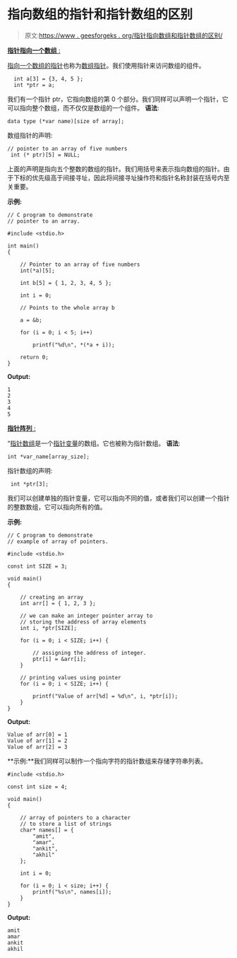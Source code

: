 # 指向数组的指针和指针数组的区别

> 原文:[https://www . geesforgeks . org/指针指向数组和指针数组的区别/](https://www.geeksforgeeks.org/difference-between-pointer-to-an-array-and-array-of-pointers/)

<u>**[指针指向一个数组](https://www.geeksforgeeks.org/pointer-array-array-pointer/)** :</u>

[指向一个数组的指针](https://www.geeksforgeeks.org/pointer-array-array-pointer/)也称为[数组指针](https://www.geeksforgeeks.org/pointer-array-array-pointer/)。我们使用指针来访问数组的组件。

```
  int a[3] = {3, 4, 5 }; 
  int *ptr = a; 

```

我们有一个指针 ptr，它指向数组的第 0 个部分。我们同样可以声明一个指针，它可以指向整个数组，而不仅仅是数组的一个组件。
**语法**:

```
data type (*var name)[size of array];
```

数组指针的声明:

```
// pointer to an array of five numbers
 int (* ptr)[5] = NULL;     
```

上面的声明是指向五个整数的数组的指针。我们用括号来表示指向数组的指针。由于下标的优先级高于间接寻址，因此将间接寻址操作符和指针名称封装在括号内至关重要。

**示例:**

```
// C program to demonstrate
// pointer to an array.

#include <stdio.h>

int main()
{

    // Pointer to an array of five numbers
    int(*a)[5];

    int b[5] = { 1, 2, 3, 4, 5 };

    int i = 0;

    // Points to the whole array b

    a = &b;

    for (i = 0; i < 5; i++)

        printf("%d\n", *(*a + i));

    return 0;
}
```

**Output:**

```
1
2
3
4
5

```

<u>**[指针阵列](https://www.geeksforgeeks.org/pointers-in-c-and-c-set-1-introduction-arithmetic-and-array/)** :</u>

“[指针数组](https://www.geeksforgeeks.org/pointers-in-c-and-c-set-1-introduction-arithmetic-and-array/)是一个[指针变量](https://www.geeksforgeeks.org/pointers-c-examples/)的数组。它也被称为指针数组。
**语法**:

```
int *var_name[array_size];
```

指针数组的声明:

```
 int *ptr[3];
```

我们可以创建单独的指针变量，它可以指向不同的值，或者我们可以创建一个指针的整数数组，它可以指向所有的值。

**示例:**

```
// C program to demonstrate
// example of array of pointers.

#include <stdio.h>

const int SIZE = 3;

void main()
{

    // creating an array
    int arr[] = { 1, 2, 3 };

    // we can make an integer pointer array to
    // storing the address of array elements
    int i, *ptr[SIZE];

    for (i = 0; i < SIZE; i++) {

        // assigning the address of integer.
        ptr[i] = &arr[i];
    }

    // printing values using pointer
    for (i = 0; i < SIZE; i++) {

        printf("Value of arr[%d] = %d\n", i, *ptr[i]);
    }
}
```

**Output:**

```
Value of arr[0] = 1
Value of arr[1] = 2
Value of arr[2] = 3

```

**示例:**我们同样可以制作一个指向字符的指针数组来存储字符串列表。

```
#include <stdio.h>

const int size = 4;

void main()
{

    // array of pointers to a character
    // to store a list of strings
    char* names[] = {
        "amit",
        "amar",
        "ankit",
        "akhil"
    };

    int i = 0;

    for (i = 0; i < size; i++) {
        printf("%s\n", names[i]);
    }
}
```

**Output:**

```
amit
amar
ankit
akhil

```